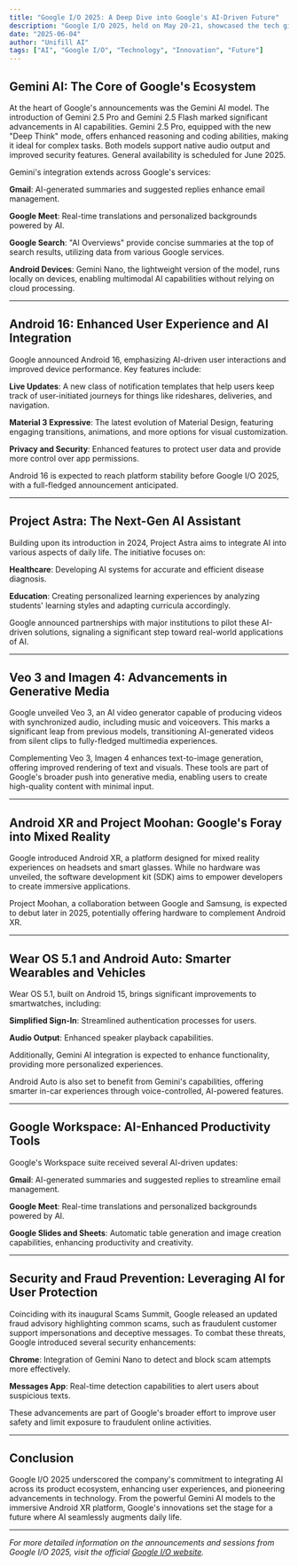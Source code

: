 ```yaml
---
title: "Google I/O 2025: A Deep Dive into Google's AI-Driven Future"
description: "Google I/O 2025, held on May 20-21, showcased the tech giant's ambitious strides in artificial intelligence, mobile platforms, and immersive technologies."
date: "2025-06-04"
author: "Unifill AI"
tags: ["AI", "Google I/O", "Technology", "Innovation", "Future"]
---
```


## Gemini AI: The Core of Google's Ecosystem

At the heart of Google's announcements was the Gemini AI model. The introduction of Gemini 2.5 Pro and Gemini 2.5 Flash marked significant advancements in AI capabilities. Gemini 2.5 Pro, equipped with the new "Deep Think" mode, offers enhanced reasoning and coding abilities, making it ideal for complex tasks. Both models support native audio output and improved security features. General availability is scheduled for June 2025.

Gemini's integration extends across Google's services:

**Gmail**: AI-generated summaries and suggested replies enhance email management.

**Google Meet**: Real-time translations and personalized backgrounds powered by AI.

**Google Search**: "AI Overviews" provide concise summaries at the top of search results, utilizing data from various Google services.

**Android Devices**: Gemini Nano, the lightweight version of the model, runs locally on devices, enabling multimodal AI capabilities without relying on cloud processing.

---

## Android 16: Enhanced User Experience and AI Integration

Google announced Android 16, emphasizing AI-driven user interactions and improved device performance. Key features include:

**Live Updates**: A new class of notification templates that help users keep track of user-initiated journeys for things like rideshares, deliveries, and navigation.

**Material 3 Expressive**: The latest evolution of Material Design, featuring engaging transitions, animations, and more options for visual customization.

**Privacy and Security**: Enhanced features to protect user data and provide more control over app permissions.

Android 16 is expected to reach platform stability before Google I/O 2025, with a full-fledged announcement anticipated.

---

## Project Astra: The Next-Gen AI Assistant

Building upon its introduction in 2024, Project Astra aims to integrate AI into various aspects of daily life. The initiative focuses on:

**Healthcare**: Developing AI systems for accurate and efficient disease diagnosis.

**Education**: Creating personalized learning experiences by analyzing students' learning styles and adapting curricula accordingly.

Google announced partnerships with major institutions to pilot these AI-driven solutions, signaling a significant step toward real-world applications of AI.

---

## Veo 3 and Imagen 4: Advancements in Generative Media

Google unveiled Veo 3, an AI video generator capable of producing videos with synchronized audio, including music and voiceovers. This marks a significant leap from previous models, transitioning AI-generated videos from silent clips to fully-fledged multimedia experiences.

Complementing Veo 3, Imagen 4 enhances text-to-image generation, offering improved rendering of text and visuals. These tools are part of Google's broader push into generative media, enabling users to create high-quality content with minimal input.

---

## Android XR and Project Moohan: Google's Foray into Mixed Reality

Google introduced Android XR, a platform designed for mixed reality experiences on headsets and smart glasses. While no hardware was unveiled, the software development kit (SDK) aims to empower developers to create immersive applications.

Project Moohan, a collaboration between Google and Samsung, is expected to debut later in 2025, potentially offering hardware to complement Android XR.

---

## Wear OS 5.1 and Android Auto: Smarter Wearables and Vehicles

Wear OS 5.1, built on Android 15, brings significant improvements to smartwatches, including:

**Simplified Sign-In**: Streamlined authentication processes for users.

**Audio Output**: Enhanced speaker playback capabilities.

Additionally, Gemini AI integration is expected to enhance functionality, providing more personalized experiences.

Android Auto is also set to benefit from Gemini's capabilities, offering smarter in-car experiences through voice-controlled, AI-powered features.

---

## Google Workspace: AI-Enhanced Productivity Tools

Google's Workspace suite received several AI-driven updates:

**Gmail**: AI-generated summaries and suggested replies to streamline email management.

**Google Meet**: Real-time translations and personalized backgrounds powered by AI.

**Google Slides and Sheets**: Automatic table generation and image creation capabilities, enhancing productivity and creativity.

---

## Security and Fraud Prevention: Leveraging AI for User Protection

Coinciding with its inaugural Scams Summit, Google released an updated fraud advisory highlighting common scams, such as fraudulent customer support impersonations and deceptive messages. To combat these threats, Google introduced several security enhancements:

**Chrome**: Integration of Gemini Nano to detect and block scam attempts more effectively.

**Messages App**: Real-time detection capabilities to alert users about suspicious texts.

These advancements are part of Google's broader effort to improve user safety and limit exposure to fraudulent online activities.

---

## Conclusion

Google I/O 2025 underscored the company's commitment to integrating AI across its product ecosystem, enhancing user experiences, and pioneering advancements in technology. From the powerful Gemini AI models to the immersive Android XR platform, Google's innovations set the stage for a future where AI seamlessly augments daily life.

---

*For more detailed information on the announcements and sessions from Google I/O 2025, visit the official [Google I/O website](https://io.google/2025/).*
